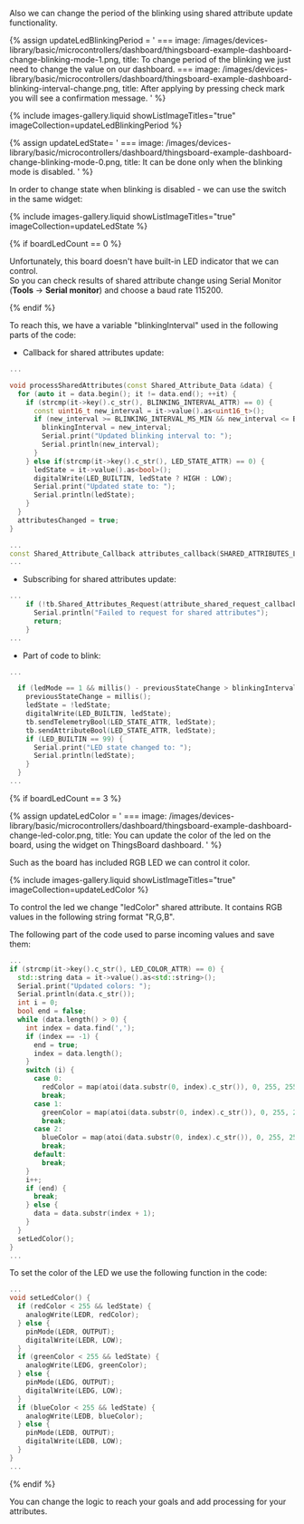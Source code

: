
Also we can change the period of the blinking using shared attribute update functionality.    

{% assign updateLedBlinkingPeriod = '
    ===
        image: /images/devices-library/basic/microcontrollers/dashboard/thingsboard-example-dashboard-change-blinking-mode-1.png,
        title: To change period of the blinking we just need to change the value on our dashboard.
    ===
        image: /images/devices-library/basic/microcontrollers/dashboard/thingsboard-example-dashboard-blinking-interval-change.png,
        title: After applying by pressing check mark you will see a confirmation message.
'
%} 

{% include images-gallery.liquid showListImageTitles="true" imageCollection=updateLedBlinkingPeriod %}

{% assign updateLedState= '
    ===
        image: /images/devices-library/basic/microcontrollers/dashboard/thingsboard-example-dashboard-change-blinking-mode-0.png,
        title: It can be done only when the blinking mode is disabled.
'
%}

In order to change state when blinking is disabled - we can use the switch in the same widget:  

{% include images-gallery.liquid showListImageTitles="true" imageCollection=updateLedState %}

{% if boardLedCount == 0 %}

Unfortunately, this board doesn't have built-in LED indicator that we can control.  
So you can check results of shared attribute change using Serial Monitor (**Tools** -> **Serial monitor**) and choose a baud rate 115200.  

{% endif %}

To reach this, we have a variable "blinkingInterval" used in the following parts of the code:  
- Callback for shared attributes update:  
    
```cpp
...

void processSharedAttributes(const Shared_Attribute_Data &data) {
  for (auto it = data.begin(); it != data.end(); ++it) {
    if (strcmp(it->key().c_str(), BLINKING_INTERVAL_ATTR) == 0) {
      const uint16_t new_interval = it->value().as<uint16_t>();
      if (new_interval >= BLINKING_INTERVAL_MS_MIN && new_interval <= BLINKING_INTERVAL_MS_MAX) {
        blinkingInterval = new_interval;
        Serial.print("Updated blinking interval to: ");
        Serial.println(new_interval);
      }
    } else if(strcmp(it->key().c_str(), LED_STATE_ATTR) == 0) {
      ledState = it->value().as<bool>();
      digitalWrite(LED_BUILTIN, ledState ? HIGH : LOW);
      Serial.print("Updated state to: ");
      Serial.println(ledState);
    }
  }
  attributesChanged = true;
}

...
const Shared_Attribute_Callback attributes_callback(SHARED_ATTRIBUTES_LIST.cbegin(), SHARED_ATTRIBUTES_LIST.cend(), &processSharedAttributes);
...
```

- Subscribing for shared attributes update:  
    
```cpp
...
    if (!tb.Shared_Attributes_Request(attribute_shared_request_callback)) {
      Serial.println("Failed to request for shared attributes");
      return;
    }
...
```

- Part of code to blink:  
    
```cpp
...

  if (ledMode == 1 && millis() - previousStateChange > blinkingInterval) {
    previousStateChange = millis();
    ledState = !ledState;
    digitalWrite(LED_BUILTIN, ledState);
    tb.sendTelemetryBool(LED_STATE_ATTR, ledState);
    tb.sendAttributeBool(LED_STATE_ATTR, ledState);
    if (LED_BUILTIN == 99) {
      Serial.print("LED state changed to: ");
      Serial.println(ledState);
    }
  }
...
```

{% if boardLedCount == 3 %}

{% assign updateLedColor = '
    ===
        image: /images/devices-library/basic/microcontrollers/dashboard/thingsboard-example-dashboard-change-led-color.png,
        title: You can update the color of the led on the board, using the widget on ThingsBoard dashboard. 
'
%}

Such as the board has included RGB LED we can control it color.  

{% include images-gallery.liquid showListImageTitles="true" imageCollection=updateLedColor %}

To control the led we change "ledColor" shared attribute. It contains RGB values in the following string format "R,G,B". 

The following part of the code used to parse incoming values and save them:  

```cpp
...
if (strcmp(it->key().c_str(), LED_COLOR_ATTR) == 0) {
  std::string data = it->value().as<std::string>();
  Serial.print("Updated colors: ");
  Serial.println(data.c_str());
  int i = 0;
  bool end = false;
  while (data.length() > 0) {
    int index = data.find(',');
    if (index == -1) {
      end = true;
      index = data.length();
    }
    switch (i) {
      case 0:
        redColor = map(atoi(data.substr(0, index).c_str()), 0, 255, 255, 0);
        break;
      case 1:
        greenColor = map(atoi(data.substr(0, index).c_str()), 0, 255, 255, 0);
        break;
      case 2:
        blueColor = map(atoi(data.substr(0, index).c_str()), 0, 255, 255, 0);
        break;
      default:
        break;
    }
    i++;
    if (end) {
      break;
    } else {
      data = data.substr(index + 1);
    }
  }
  setLedColor();
}
...
```

To set the color of the LED we use the following function in the code:  

```cpp
...
void setLedColor() {
  if (redColor < 255 && ledState) {
    analogWrite(LEDR, redColor);
  } else {
    pinMode(LEDR, OUTPUT);
    digitalWrite(LEDR, LOW);
  }
  if (greenColor < 255 && ledState) {
    analogWrite(LEDG, greenColor);
  } else {
    pinMode(LEDG, OUTPUT);
    digitalWrite(LEDG, LOW);
  }
  if (blueColor < 255 && ledState) {
    analogWrite(LEDB, blueColor);
  } else {
    pinMode(LEDB, OUTPUT);
    digitalWrite(LEDB, LOW);
  }
}
...
```

{% endif %}

You can change the logic to reach your goals and add processing for your attributes.  
